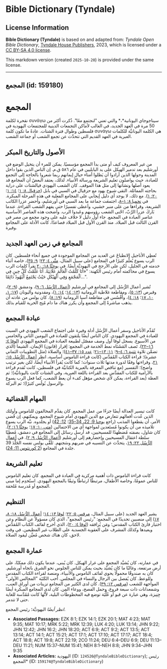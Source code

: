 # Bible Dictionary (Tyndale)

## License Information

**Bible Dictionary (Tyndale)** is based on and adapted from: _Tyndale Open Bible Dictionary_, [Tyndale House Publishers](https://tyndaleopenresources.com/), 2023, which is licensed under a [CC BY-SA 4.0 license](https://creativecommons.org/licenses/by-sa/4.0/legalcode.en).

This markdown version (created `2025-10-20`) is provided under the same license.



--------------------------------

## المجمع (id: 159180)

المجمع
======

نقحرة لكلمة συνάγω سيناجوجاي اليونانية*،* والتي تعني "لنجتمع معًا". ذُكرت أكثر من 50 مرة في العهد الجديد، في الغالب لأماكن التجمعات الدينية للمجتمعات اليهودية في فلسطين وطوال فترة الشتات. عادةً ما تكون كلمة συνάγω هي الكلمة اليونانيَّة للكلمات العبرية في العهد القديم التي تتحدَّث عن تجمع الشعب أو جماعة الشعب.

الأصول والتاريخ المبكر
----------------------

من غير المعروف كيف أو متى بدأ المجمع مؤسسيًا. يمكن للمرء أن يتخيل الوضع في أورشليم بعد تدمير الهيكل على يد البابليين في عام ٥٨٦ ق.م. إن الناس الذين بقوا داخل المدينة وحولها الذين أرادوا أن يَظلوا أمناء حيال إيمانهم ربما شعروا بالحاجة إلى التجمع للعبادة، حيث يواصلون تعليم الشريعة ورسالة الأنبياء. لذلك، يعتقد البعضُ أن المجامع قد يعود أصلها ونشأتها إلى مثل هذا الموقف. كان الشعب اليهودي فيالشتات على دراية بحاجته المماثلة. التقى شيوخ يهود مع حزقيال في السبي في بابل ([حزقيال ٨: ١](https://ref.ly/Ezek8:1)؛ [١٤: ١](https://ref.ly/Ezek14:1)؛ [٢٠: ١](https://ref.ly/Ezek20:1)). مع ذلك، لا يوجد أي دليل إيجابي على المجامع الفعلية في هذه المرحلة المبكرة. في [نحميا ٨: ١–٨](https://ref.ly/Neh8:1-Neh8:8)، اجتمعَت جماعة ما بعد السبي في أورشليم، وأَحضر عزرا الكاتب الشريعة، وقراءها من على منبر خشبي، وأعطى تفسيرًا حتى يفهم الشعب القراءة. عندما بَاركَ عزرا الرَّبّ، احْنى الشعب رؤوسهم وعَبدوا الرب. وأضحت هذه العناصر الأساسية عناصر العبادة في المجمع. جاء أول دليل لا خلاف عليه على وجود مجمع من مصر في القرن الثالث قبل الميلاد. منذ القرن الأول قبل الميلاد فصاعدًا، كانت الأدلة على المجامع وفيرة.

المجامع في زمن العهد الجديد
---------------------------

تُعطِي الأناجيل الانطباعَ عن العديد من المجامع الموجودة في جميع أنحاء فلسطين. كان الرب يسوع يُعلِّم كثيرًا في المجامع (على سبيل المثال، [متَّى ٤: ٢٣](https://ref.ly/Matt4:23)؛ [٩: ٣٥](https://ref.ly/Matt9:35))، خاصة أثناء خدمته في الجليل، لكن على الأرجح في اليهوديَّة أيضًا. في [يوحنَّا ١٨: ٢٠](https://ref.ly/John18:20) نقرأ كلمات الرب يسوع في محاكمته أمام رئيس الكهنة: "«أَنَا كَلَّمْتُ ٱلْعَالَمَ عَلَانِيَةً. أَنَا عَلَّمْتُ كُلَّ حِينٍ فِي ٱلْمَجْمَعِ وَفِي ٱلْهَيْكَلِ حَيْثُ يَجْتَمِعُ ٱلْيَهُودُ دَائِمًا...".

تُشير أعمال الرُّسُل إلى المجامع في أورشليم ([أعمال الرُّسُل ٦: ٩](https://ref.ly/Acts6:9))، ودمشق ([٩: ٢](https://ref.ly/Acts9:2))، وقبرص ([١٣: ٥](https://ref.ly/Acts13:5))، ومقاطعة غلاطية الرومانية ([١٣: ١٤](https://ref.ly/Acts13:14)؛ [١٤: ١](https://ref.ly/Acts14:1))، ومقدونية واليونان ([١٧: ١، ١٠، ١٧](https://ref.ly/Acts17:1)؛ [١٨: ٤](https://ref.ly/Acts18:4))، وأَفْسُس في مقاطعة آسيا الرومانية ([١٩: ٨](https://ref.ly/Acts19:8)). كان بولس من عادته أن يذهب مباشرةً إلى المجمع وأن يكرز هناك ما دام مُنِح الحرية للقيام بذلك.

عبادة المجمع
------------

تُقَدِّم الأناجيل وسفر أعمال الرُّسُل أدلة وفيرة على اجتماع الشعب اليهودي في السبت للعبادة في المجمع اليهودي. كان الناس أيضًا يلتقون للعبادة في اليومين الثاني والخامس من الأسبوع. يسجل لوقا أول وصف مفصّل لطبيعة العبادة في المجمع اليهودي ([لوقا ٤: ١٦–٢٢](https://ref.ly/Luke4:16-Luke4:22)). تَصف المَشَنَاه نمط الخدمة في المجمع: إقرار (قانون) الإيمان، الشيما (الذي تضمَّن تلاوة [تثنية ٦: ٤–٩](https://ref.ly/Deut6:4-Deut6:9)؛ [١١: ١٣–٢١](https://ref.ly/Deut11:13-Deut11:21)؛ [عدد ١٥: ٣٧–٤١](https://ref.ly/Num15:37-Num15:41))؛ والصلاة (مثل التطويبات الثماني عشرة)؛ قراءة الكتاب المُقدَّس (كانت قراءة الناموس أساسية، انظر [أعمال الرُّسُل ١٥: ٢١](https://ref.ly/Acts15:21)، وقراءتها وفقًا لدورة مدتها ثلاث سنوات؛ كما كانت يُقرأ الأنبياء أيضًا، لكن بغير ترتيب واضح)؛ التفسير (مع تناقص المعرفة بالعبرية الكتابيَّة في فلسطين، كانت تُقدم قراءة بالآرامية للكتاب المقدَّس بعد القراءة باللغة العبرية، وفي الشتات كانت باليونانيَّة)؛ ثم العظة (بعد القراءة، يمكن لأي شخص مؤهل كفء أن يعظ الشعب، كما فعل الرب يسوع والرسول بُولُس كثيرًا)؛ ثم البركة.

المهام القضائية
---------------

كانت تيسير العدالة أيضًا جزءًا من عمل المجمع. كان يقدَّم المخالفون للناموس وأولئك الذين عُدت أفعالهم تتعارض مع الدين اليهودي أمام شيوخ المجمع. ويمكنهم، إن قُضي الأمر، أن يقطعوا المذنب (راجع [يوحنا 9: 22، 34–35](https://ref.ly/John9:22)؛ [12: 42](https://ref.ly/John12:42)) أو يجلدوه. نبَّه الرب يسوع تلاميذه من أن يكونوا مُستَعدين لمواجهة أي من الاحتمالين ([متى ١٠: ١٧](https://ref.ly/Matt10:17)؛ [يوحنَّا ١٦: ٢](https://ref.ly/John16:2)). كان شاول، بصفته مُضطهدًا للمسيحيين، قد أرسل رسائل إلى المجامع في دمشق، مُعطِيًا سلطة اعتقال المسيحيين وإحضارهم إلى أورشليم ([أعمال الرُّسُل ٩: ٢](https://ref.ly/Acts9:2)). في [أعمال الرُّسُل ٢٢: ١٩](https://ref.ly/Acts22:19)، يتحدَّث عن التسببه في ضربهم وسَجنهم. تَلَقَّى بولس نفسه الجَلْدَ 39 جلدة في المجامع ([2 كورنثوس 11: 24](https://ref.ly/2Cor11:24)).

تعليم الشريعة
-------------

كانت قراءة الناموس ذات أهمية مركزية في العبادة في المجمع. كان تعليم الناموس للناس عمومًا، وخاصة الأطفال، مرتبطًا ارتباطًا وثيقًا بالمجمع اليهودي. استُخدِم إما مبنى المجمع أو مُدرسة مُلحقة.

التنظيم
-------

يشير العهد الجديد (على سبيل المثال، [مرقس ٥: ٢٢](https://ref.ly/Mark5:22)؛ [لوقا ١٣: ١٤](https://ref.ly/Luke13:14)؛ [أعمال الرُّسُل ١٨: ٨، ١٧](https://ref.ly/Acts18:17)) إلى منصبين تحديدًا في المجمع: "رئيس المجمع"، الذي كان مسؤولاً عن النظام وعن اختيار قارئ الكتاب المقدس؛ ومَن يُرافقه ([لوقا ٤: ٢٠](https://ref.ly/Luke4:20))، الذي أخرج لفائف الكتاب المُقدَّس ويعيدها وكذلك المشرف على العقوبة الجسدية على الطلاب غير المطيعين. في وقت لاحق، كان هناك شخص مُعيَّن ليقود الصلاة.

عمارة المجمع
------------

في عمارته، كان يُشيَّد المجمع على غرار الهيكل. كان يُبنى، عندما يكون ذلك ممكنًا، على أرض مرتفعة، وغالبًا ما كان يُشيَّد بحيث يمكن للناس الجلوس نحو الشرق باتجاه أورشليم. كان به صندوقًا محمولًا يحوي لفائف الناموس والأنبياء، ومنصة لقراءة الكتاب المقدس وللوعظ. كان يُفصل بين الرجال والنساء في المجلس. أحب الكَتَبَة "المجالس الأولى" المواجهة للشعب ([مرقس ١٢: ٣٩](https://ref.ly/Mark12:39)). كان لدى الكثير من المجامع تزينات من أوراق العنب، وشمعدانات ذات سبعة فروع، وحمل الفصح، ووعاء المِن. كان لدى المجامع المبكرة أيضًا جِنِيزة، وهي عبارة عن قبو أو عُلِّيَة توضع فيه المخطوطات البلية، لأنَّها كانت مُقَدَّسة للغاية حتى لا تتدمر.

*انظر أيضًا* اليهوديَّة؛ رئيس المجمع.

* **Associated Passages:** EZK 8:1; EZK 14:1; EZK 20:1; MAT 4:23; MAT 9:35; MAT 10:17; MRK 5:22; MRK 12:39; LUK 4:20; LUK 13:14; JHN 9:22; JHN 12:42; JHN 16:2; JHN 18:20; ACT 6:9; ACT 9:2; ACT 13:5; ACT 13:14; ACT 14:1; ACT 15:21; ACT 17:1; ACT 17:10; ACT 17:17; ACT 18:4; ACT 18:8; ACT 19:8; ACT 22:19; 2CO 11:24; DEU 6:4–DEU 6:9; DEU 11:13–DEU 11:21; NUM 15:37–NUM 15:41; NEH 8:1–NEH 8:8; JHN 9:34–JHN 9:35
* **Associated Articles:** اليهودية (ID: `124526@TyndaleBibleDictionary`); رئيس المجمع* (ID: `159174@TyndaleBibleDictionary`)

